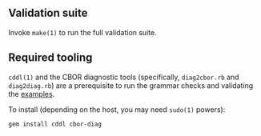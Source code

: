 ## Validation suite

Invoke `make(1)` to run the full validation suite.

## Required tooling

`cddl(1)` and the CBOR diagnostic tools (specifically, `diag2cbor.rb` and `diag2diag.rb`) are a prerequisite to run the grammar checks and validating the [examples](examples).

To install (depending on the host, you may need `sudo(1)` powers):
```shell
gem install cddl cbor-diag
```
